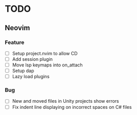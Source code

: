 # TODO

## Neovim

### Feature

- [ ] Setup project.nvim to allow CD
- [ ] Add session plugin
- [ ] Move lsp keymaps into on_attach
- [ ] Setup dap
- [ ] Lazy load plugins

### Bug

- [ ] New and moved files in Unity projects show errors
- [ ] Fix indent line displaying on incorrect spaces on C# files
